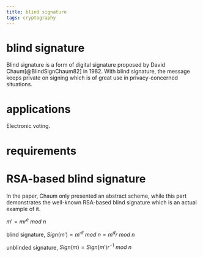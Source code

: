 ```yaml
---
title: blind signature
tags: cryptography
---
```


# blind signature

Blind signature is a form of digital signature proposed by David Chaum[@BlindSignChaum82] in 1982. With blind signature, the message keeps private on signing which is of great use in privacy-concerned situations.

# applications



Electronic voting.

# requirements

# RSA-based blind signature

In the paper, Chaum only presented an abstract scheme, while this part demonstrates the well-known RSA-based blind signature which is an actual example of it.

$m'=mr^e\ mod\ n$

blind signature, $Sign(m')={m'}^d\ mod\ n=m^dr\ mod\ n$

unblinded signature, $Sign(m)=Sign(m')r^{-1}\ mod\ n$

